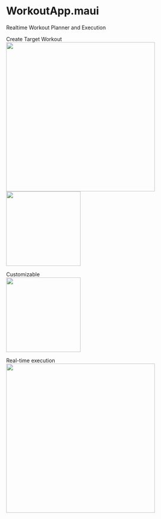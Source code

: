 # WorkoutApp.maui
Realtime Workout Planner and Execution

Create Target Workout
<br/><img src="https://github.com/patqnts/WorkoutApp.maui/assets/113108715/234a150f-1548-4d3f-9652-32962cff26f0" width="400"/>
<img src="https://github.com/patqnts/WorkoutApp.maui/assets/113108715/b4f6eede-d0e0-4f08-889a-857929b925b8" width="200"/>

Customizable 
<br/><img src="https://github.com/patqnts/WorkoutApp.maui/assets/113108715/a8c8ae83-cdd8-4e60-992f-93aa248a21f1" width="200"/>

Real-time execution
<br/><img src="https://github.com/patqnts/WorkoutApp.maui/assets/113108715/139850bd-37aa-4df1-a5ca-43d7cc38d848" width="400"/>
